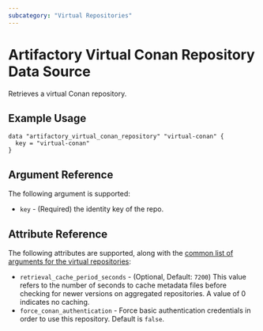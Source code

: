 ```yaml
---
subcategory: "Virtual Repositories"
---
```

# Artifactory Virtual Conan Repository Data Source

Retrieves a virtual Conan repository.

## Example Usage

```hcl
data "artifactory_virtual_conan_repository" "virtual-conan" {
  key = "virtual-conan"
}
```

## Argument Reference

The following argument is supported:

* `key` - (Required) the identity key of the repo.

## Attribute Reference

The following attributes are supported, along with the [common list of arguments for the virtual repositories](../resources/virtual.md):

* `retrieval_cache_period_seconds` - (Optional, Default: `7200`) This value refers to the number of seconds to cache metadata files before checking for newer versions on aggregated repositories. A value of 0 indicates no caching.
* `force_conan_authentication` - Force basic authentication credentials in order to use this repository.
  Default is `false`.